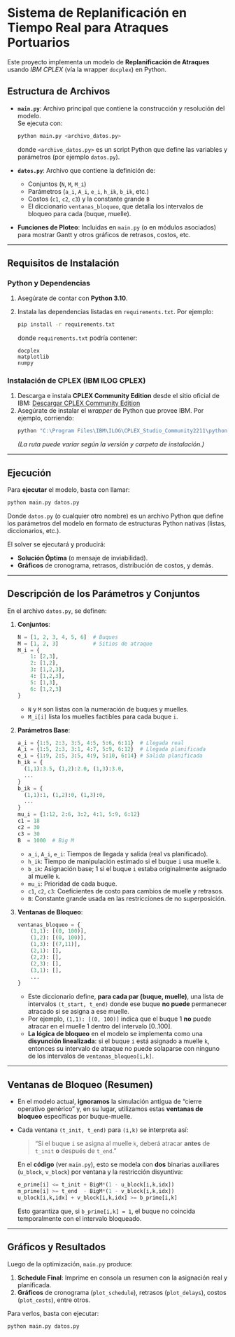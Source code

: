# Sistema de Replanificación en Tiempo Real para Atraques Portuarios

Este proyecto implementa un modelo de **Replanificación de Atraques** usando _IBM CPLEX_ (vía la wrapper `docplex`) en Python.

## Estructura de Archivos

- **`main.py`**: Archivo principal que contiene la construcción y resolución del modelo.  
  Se ejecuta con:

  ```bash
  python main.py <archivo_datos.py>
  ```

  donde `<archivo_datos.py>` es un script Python que define las variables y parámetros (por ejemplo `datos.py`).

- **`datos.py`**: Archivo que contiene la definición de:

  - Conjuntos (`N`, `M`, `M_i`)
  - Parámetros (`a_i`, `A_i`, `e_i`, `h_ik`, `b_ik`, etc.)
  - Costos (`c1`, `c2`, `c3`) y la constante grande `B`
  - El diccionario `ventanas_bloqueo`, que detalla los intervalos de bloqueo para cada (buque, muelle).

- **Funciones de Ploteo**: Incluidas en `main.py` (o en módulos asociados) para mostrar Gantt y otros gráficos de retrasos, costos, etc.

---

## Requisitos de Instalación

### Python y Dependencias

1. Asegúrate de contar con **Python 3.10**.

2. Instala las dependencias listadas en `requirements.txt`. Por ejemplo:
   ```bash
   pip install -r requirements.txt
   ```
   donde `requirements.txt` podría contener:
   ```text
   docplex
   matplotlib
   numpy
   ```

### Instalación de CPLEX (IBM ILOG CPLEX)

1. Descarga e instala **CPLEX Community Edition** desde el sitio oficial de IBM:
   [Descargar CPLEX Community Edition](https://www.ibm.com/account/reg/es-es/signup?formid=urx-20028)
2. Asegúrate de instalar el _wrapper_ de Python que provee IBM. Por ejemplo, corriendo:
   ```bash
   python "C:\Program Files\IBM\ILOG\CPLEX_Studio_Community2211\python\setup.py" install
   ```
   _(La ruta puede variar según la versión y carpeta de instalación.)_

---

## Ejecución

Para **ejecutar** el modelo, basta con llamar:

```bash
python main.py datos.py
```

Donde `datos.py` (o cualquier otro nombre) es un archivo Python que define los parámetros del modelo en formato de estructuras Python nativas (listas, diccionarios, etc.).

El solver se ejecutará y producirá:

- **Solución Óptima** (o mensaje de inviabilidad).
- **Gráficos** de cronograma, retrasos, distribución de costos, y demás.

---

## Descripción de los Parámetros y Conjuntos

En el archivo `datos.py`, se definen:

1. **Conjuntos**:

   ```python
   N = [1, 2, 3, 4, 5, 6]  # Buques
   M = [1, 2, 3]           # Sitios de atraque
   M_i = {
       1: [2,3],
       2: [1,2],
       3: [1,2,3],
       4: [1,2,3],
       5: [1,3],
       6: [1,2,3]
   }
   ```

   - `N` y `M` son listas con la numeración de buques y muelles.
   - `M_i[i]` lista los muelles factibles para cada buque `i`.

2. **Parámetros Base**:

   ```python
   a_i = {1:5, 2:3, 3:5, 4:5, 5:6, 6:11}  # Llegada real
   A_i = {1:5, 2:3, 3:1, 4:7, 5:9, 6:12}  # Llegada planificada
   e_i = {1:9, 2:5, 3:5, 4:9, 5:10, 6:14} # Salida planificada
   h_ik = {
     (1,1):3.5, (1,2):2.0, (1,3):3.0,
     ...
   }
   b_ik = {
     (1,1):1, (1,2):0, (1,3):0,
     ...
   }
   mu_i = {1:12, 2:6, 3:2, 4:1, 5:9, 6:12}
   c1 = 18
   c2 = 30
   c3 = 30
   B  = 1000  # Big M
   ```

   - `a_i`, `A_i`, `e_i`: Tiempos de llegada y salida (real vs planificado).
   - `h_ik`: Tiempo de manipulación estimado si el buque `i` usa muelle `k`.
   - `b_ik`: Asignación base; 1 si el buque `i` estaba originalmente asignado al muelle `k`.
   - `mu_i`: Prioridad de cada buque.
   - `c1`, `c2`, `c3`: Coeficientes de costo para cambios de muelle y retrasos.
   - `B`: Constante grande usada en las restricciones de no superposición.

3. **Ventanas de Bloqueo**:
   ```python
   ventanas_bloqueo = {
       (1,1): [(0, 100)],
       (1,2): [(0, 100)],
       (1,3): [(7,11)],
       (2,1): [],
       (2,2): [],
       (2,3): [],
       (3,1): [],
       ...
   }
   ```
   - Este diccionario define, **para cada par (buque, muelle)**, una lista de intervalos `(t_start, t_end)` donde ese buque **no puede** permanecer atracado si se asigna a ese muelle.
   - Por ejemplo, `(1,1): [(0, 100)]` indica que el buque 1 **no** puede atracar en el muelle 1 dentro del intervalo [0..100].
   - **La lógica de bloqueo** en el modelo se implementa como una **disyunción linealizada**: si el buque `i` está asignado a muelle `k`, entonces su intervalo de atraque no puede solaparse con ninguno de los intervalos de `ventanas_bloqueo[i,k]`.

---

## Ventanas de Bloqueo (Resumen)

- En el modelo actual, **ignoramos** la simulación antigua de “cierre operativo genérico” y, en su lugar, utilizamos estas **ventanas de bloqueo** específicas por buque-muelle.
- Cada ventana `(t_init, t_end)` para `(i,k)` se interpreta así:

  > “Si el buque `i` se asigna al muelle `k`, deberá atracar **antes** de `t_init` **o** después de `t_end`.”

  En el **código** (ver `main.py`), esto se modela con **dos** binarias auxiliares (`u_block`, `v_block`) por ventana y la restricción disyuntiva:

  ```python
  e_prime[i] <= t_init + BigM*(1 - u_block[i,k,idx])
  m_prime[i] >= t_end  - BigM*(1 - v_block[i,k,idx])
  u_block[i,k,idx] + v_block[i,k,idx] >= b_prime[i,k]
  ```

  Esto garantiza que, si `b_prime[i,k] = 1`, el buque no coincida temporalmente con el intervalo bloqueado.

---

## Gráficos y Resultados

Luego de la optimización, `main.py` produce:

1. **Schedule Final**: Imprime en consola un resumen con la asignación real y planificada.
2. **Gráficos** de cronograma (`plot_schedule`), retrasos (`plot_delays`), costos (`plot_costs`), entre otros.

Para verlos, basta con ejecutar:

```bash
python main.py datos.py
```
